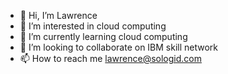 - 👋 Hi, I’m Lawrence
- 👀 I’m interested in cloud computing
- 🌱 I’m currently learning cloud computing
- 💞️ I’m looking to collaborate on IBM skill network
- 📫 How to reach me lawrence@sologid.com

<!---
Larrychi101/Larrychi101 is a ✨ special ✨ repository because its `README.md` (this file) appears on your GitHub profile.
You can click the Preview link to take a look at your changes.
--->
